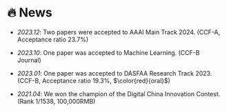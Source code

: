 # 🔥 News
- *2023.12*: Two papers were accepted to AAAI Main Track 2024. (CCF-A, Acceptance ratio 23.7%)

- *2023.10*: One paper was accepted to Machine Learning. (CCF-B Journal)

- *2023.01*: One paper was accepted to DASFAA Research Track 2023. (CCF-B, Acceptance ratio 19.3%, $\color{red}{oral}$)

- *2021.04*: We won the champion of the Digital China Innovation Contest. (Rank 1/1538, 100,000RMB)
